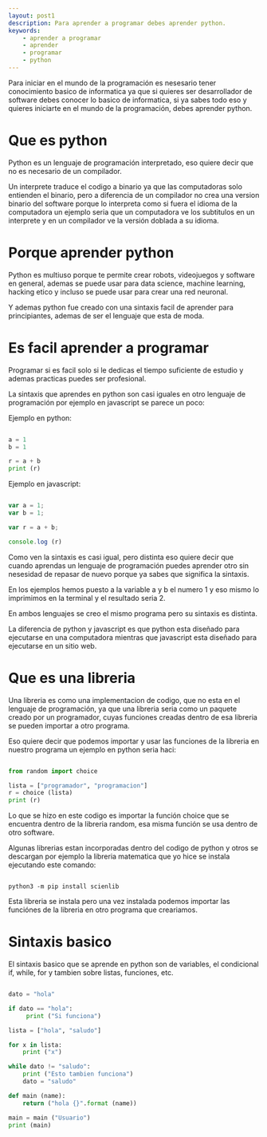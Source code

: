 ```yaml
---
layout: post1
description: Para aprender a programar debes aprender python.
keywords:
    - aprender a programar
    - aprender
    - programar
    - python
---
```


Para iniciar en el mundo de la programación es nesesario tener conocimiento basico de informatica ya que
si quieres ser desarrollador de software debes conocer lo basico de informatica, si ya sabes todo eso y quieres iniciarte en 
el mundo de la programación, debes aprender python.

# Que es python

Python es un lenguaje de programación interpretado, eso quiere decir que no es necesario de un compilador.

Un interprete traduce el codigo a binario ya que las computadoras solo entienden el binario, pero a diferencia de un compilador no crea una version binario del software porque lo interpreta como si fuera el idioma de la computadora un ejemplo seria que un
computadora ve los subtitulos en un interprete y en un compilador ve la versión doblada a su idioma.

# Porque aprender python

Python es multiuso porque te permite crear robots, videojuegos y software en general, ademas
se puede usar para data science, machine learning, hacking etico y incluso se puede usar para crear
una red neuronal.

Y ademas python fue creado con una sintaxis facil de aprender para principiantes, ademas de ser el lenguaje que esta de moda.

# Es facil aprender a programar

Programar si es facil solo si le dedicas el tiempo suficiente de estudio y ademas practicas puedes ser profesional.

La sintaxis que aprendes en python son casi iguales en otro lenguaje de programación por ejemplo en javascript se parece un poco:

Ejemplo en python:

```python

a = 1
b = 1

r = a + b
print (r)

```

Ejemplo en javascript:

```javascript

var a = 1;
var b = 1;

var r = a + b;

console.log (r)

```

Como ven la sintaxis es casi igual, pero distinta eso quiere decir que cuando aprendas un lenguaje de programación puedes aprender otro sin nesesidad de repasar de nuevo porque ya sabes
que significa la sintaxis.

En los ejemplos hemos puesto a la variable a y b el numero 1 y eso mismo lo imprimimos en la terminal y el resultado seria 2.

En ambos lenguajes se creo el mismo programa pero su sintaxis es distinta.

La diferencia de python y javascript es que python esta diseñado para ejecutarse en una computadora mientras que javascript esta diseñado para ejecutarse en un sitio web.

# Que es una libreria 

Una libreria es como una implementacion de codigo, que no esta en el lenguaje de programación, ya que una libreria seria como un paquete creado
por un programador, cuyas funciones creadas dentro de esa libreria se pueden importar a otro programa.

Eso quiere decir que podemos importar y usar las funciones de la libreria en nuestro programa un ejemplo en python seria haci:

```python

from random import choice

lista = ["programador", "programacion"]
r = choice (lista)
print (r)

```

Lo que se hizo en este codigo es importar la función choice que se encuentra dentro de la libreria random, esa misma función se usa dentro de otro software.

Algunas librerias estan incorporadas dentro del codigo de python y otros se descargan por ejemplo la libreria matematica que yo hice se instala ejecutando este comando:

```shell

python3 -m pip install scienlib

```

Esta libreria se instala pero una vez instalada podemos importar las funciónes de la libreria en otro programa que creariamos.

# Sintaxis basico

El sintaxis basico que se aprende en python son de variables, el condicional if, while, for y tambien sobre listas, funciones, etc.

```python

dato = "hola"

if dato == "hola":
     print ("Si funciona")

lista = ["hola", "saludo"]

for x in lista:
    print ("x")

while dato != "saludo":
    print ("Esto tambien funciona")
    dato = "saludo"

def main (name):
    return ("hola {}".format (name))

main = main ("Usuario")
print (main)

```





